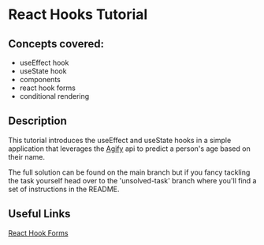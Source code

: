 # React Hooks Tutorial

## Concepts covered:

- useEffect hook
- useState hook
- components
- react hook forms
- conditional rendering

## Description

This tutorial introduces the useEffect and useState hooks in a simple application that leverages the [Agify](https://agify.io/) api to predict a person's age based on their name.

The full solution can be found on the main branch but if you fancy tackling the task yourself head over to the 'unsolved-task' branch where you'll find a set of instructions in the README.

## Useful Links

[React Hook Forms](https://react-hook-form.com/get-started/)
